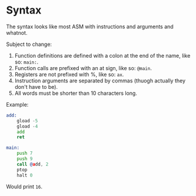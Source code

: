 # Syntax

The syntax looks like most ASM with instructions and arguments and whatnot.

Subject to change:

1. Function definitions are defined with a colon at the end of the name, like so: `main:`.
2. Function calls are prefixed with an at sign, like so: `@main`.
3. Registers are not prefixed with %, like so: `ax`.
4. Instruction arguments are separated by commas (thuogh actually they don't have to be).
5. All words must be shorter than 10 characters long.

Example:

```asm
add:
	gload -5
	gload -4
	add
	ret

main:
	push 7
	push 9
	call @add, 2
	ptop
	halt 0
```

Would print `16`.